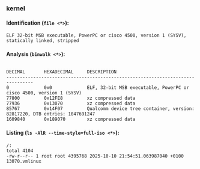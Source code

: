 ### kernel
#### Identification (`file <*>`):
```
ELF 32-bit MSB executable, PowerPC or cisco 4500, version 1 (SYSV), statically linked, stripped
```
#### Analysis (`binwalk <*>`):
```

DECIMAL       HEXADECIMAL     DESCRIPTION
--------------------------------------------------------------------------------
0             0x0             ELF, 32-bit MSB executable, PowerPC or cisco 4500, version 1 (SYSV)
77800         0x12FE8         xz compressed data
77936         0x13070         xz compressed data
85767         0x14F07         Qualcomm device tree container, version: 82817220, DTB entries: 1047691247
1609840       0x189070        xz compressed data
```
#### Listing (`ls -AlR --time-style=full-iso <*>`):
```
/:
total 4104
-rw-r--r-- 1 root root 4395768 2025-10-10 21:54:51.063987040 +0100 13070.vmlinux
```


